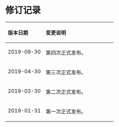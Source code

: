 # 修订记录<a name="cph_ug_1000"></a>

<a name="table19947233164134"></a>
<table><thead align="left"><tr id="zh-cn_topic_0040408498_row12761199205"><th class="cellrowborder" valign="top" width="35%" id="mcps1.1.3.1.1"><p id="zh-cn_topic_0040408498_p578760449205"><a name="zh-cn_topic_0040408498_p578760449205"></a><a name="zh-cn_topic_0040408498_p578760449205"></a><strong id="zh-cn_topic_0040408498_b2989269111216"><a name="zh-cn_topic_0040408498_b2989269111216"></a><a name="zh-cn_topic_0040408498_b2989269111216"></a>版本日期</strong></p>
</th>
<th class="cellrowborder" valign="top" width="65%" id="mcps1.1.3.1.2"><p id="zh-cn_topic_0040408498_p574479799205"><a name="zh-cn_topic_0040408498_p574479799205"></a><a name="zh-cn_topic_0040408498_p574479799205"></a><strong id="zh-cn_topic_0040408498_b922388911038"><a name="zh-cn_topic_0040408498_b922388911038"></a><a name="zh-cn_topic_0040408498_b922388911038"></a>变更说明</strong></p>
</th>
</tr>
</thead>
<tbody><tr id="row43426151956"><td class="cellrowborder" valign="top" width="35%" headers="mcps1.1.3.1.1 "><p id="p107462022854"><a name="p107462022854"></a><a name="p107462022854"></a>2019-09-30</p>
</td>
<td class="cellrowborder" valign="top" width="65%" headers="mcps1.1.3.1.2 "><p id="p574715221652"><a name="p574715221652"></a><a name="p574715221652"></a>第四次正式发布。</p>
</td>
</tr>
<tr id="row377774544020"><td class="cellrowborder" valign="top" width="35%" headers="mcps1.1.3.1.1 "><p id="p277816456402"><a name="p277816456402"></a><a name="p277816456402"></a>2019-04-30</p>
</td>
<td class="cellrowborder" valign="top" width="65%" headers="mcps1.1.3.1.2 "><p id="p167781845134016"><a name="p167781845134016"></a><a name="p167781845134016"></a>第三次正式发布。</p>
</td>
</tr>
<tr id="row189921447135310"><td class="cellrowborder" valign="top" width="35%" headers="mcps1.1.3.1.1 "><p id="p11227920155317"><a name="p11227920155317"></a><a name="p11227920155317"></a>2019-03-30</p>
</td>
<td class="cellrowborder" valign="top" width="65%" headers="mcps1.1.3.1.2 "><p id="p1322715201538"><a name="p1322715201538"></a><a name="p1322715201538"></a>第二次正式发布。</p>
</td>
</tr>
<tr id="row2331173017431"><td class="cellrowborder" valign="top" width="35%" headers="mcps1.1.3.1.1 "><p id="p183311330104318"><a name="p183311330104318"></a><a name="p183311330104318"></a>2019-01-31</p>
</td>
<td class="cellrowborder" valign="top" width="65%" headers="mcps1.1.3.1.2 "><p id="p533193016439"><a name="p533193016439"></a><a name="p533193016439"></a>第一次正式发布。</p>
</td>
</tr>
</tbody>
</table>

